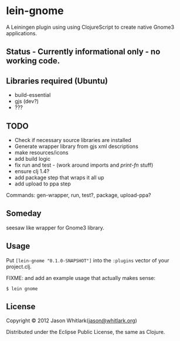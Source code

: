 # lein-gnome

A Leiningen plugin using using ClojureScript to create native Gnome3 applications.

## Status - Currently informational only - no working code.

## Libraries required (Ubuntu)

 - build-essential
 - gjs (dev?)
 - ???

## TODO

 - Check if necessary source libraries are installed
 - Generate wrapper library from gjs xml descriptions
 - make resources/icons
 - add build logic
 - fix run and test - (work around imports and *print-fn* stuff)
 - ensure clj 1.4?
 - add package step that wraps it all up
 - add upload to ppa step

Commands: gen-wrapper, run, test?, package, upload-ppa?

## Someday

seesaw like wrapper for Gnome3 library.

## Usage

Put `[lein-gnome "0.1.0-SNAPSHOT"]` into the `:plugins` vector of your project.clj.

FIXME: and add an example usage that actually makes sense:

    $ lein gnome

## License

Copyright © 2012 Jason Whitlark(jason@whitlark.org)

Distributed under the Eclipse Public License, the same as Clojure.
